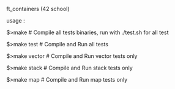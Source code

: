 ft_containers (42 school)

usage :

$>make
	# Compile all tests binaries, run with ./test.sh for all test

$>make test
	# Compile and Run all tests

$>make vector
	# Compile and Run vector tests only

$>make stack
	# Compile and Run stack tests only

$>make map
	# Compile and Run map tests only